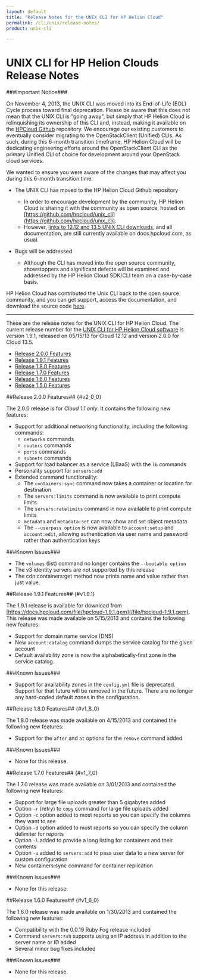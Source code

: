 ```yaml
---
layout: default
title: "Release Notes for the UNIX CLI for HP Helion Cloud"
permalink: /cli/unix/release-notes/
product: unix-cli

---
```

# UNIX CLI for HP Helion Clouds Release Notes

###Important Notice###

On November 4, 2013, the UNIX CLI was moved into its End-of-Life (EOL) Cycle process toward final deprecation. Please be aware that this does not mean that the UNIX CLI is "going away", but simply that HP Helion Cloud is relinquishing its ownership of this CLI and, instead, making it available on the [HPCloud Github](https://github.com/hpcloud/unix_cli) repository. We encourage our existing customers to eventually consider migrating to the OpenStackClient (Unified) CLIs. As such, during this 6-month transition timeframe, HP Helion Cloud will be dedicating engineering efforts around the OpenStackClient CLI as the primary Unified CLI of choice for development around your OpenStack cloud services.

We wanted to ensure you were aware of the changes that may affect you during this 6-month transition time:

+ The UNIX CLI has moved to the HP Helion Cloud Github repository

  + In order to encourage development by the community, HP Helion Cloud is sharing it with the community as open source, hosted on [https://github.com/hpcloud/unix_cli](https://github.com/hpcloud/unix_cli). 
  + However, [links to 12.12 and 13.5 UNIX CLI downloads](/cli/unix/#downloads), and all documentation, are still currently available on docs.hpcloud.com, as usual.
+ Bugs will be addressed

  + Although the CLI has moved into the open source community, showstoppers and significant defects will be examined and addressed by the HP Helion Cloud SDK/CLI team on a case-by-case basis.


HP Helion Cloud has contributed the Unix CLI back to the open source community, and you can get support, access the documentation, and download the source code [here](https://github.com/hpcloud/unix_cli).

_________________________________________

These are the release notes for the UNIX CLI for HP Helion Cloud.  The current release number for the [UNIX CLI for HP Helion Cloud software](/cli/unix) is version 1.9.1, released on 05/15/13 for Cloud 12.12 and version 2.0.0 for Cloud 13.5.

* [Release 2.0.0 Features](#v2_0_0)
* [Release 1.9.1 Features](#v1.9.1)
* [Release 1.8.0 Features](#v1_8_0)
* [Release 1.7.0 Features](#v1_7_0)
* [Release 1.6.0 Features](#v1_6_0)
* [Release 1.5.0 Features](#v1_5_0)

##Release 2.0.0 Features## {#v2_0_0}

The 2.0.0 release is for *Cloud 1.1 only*.  It contains the following new features:

* Support for additional networking functionality, including the following commands:
  - `networks` commands
  - `routers` commands
  - `ports` commands
  - `subnets` commands
* Support for load balancer as a service (LBaaS) with the `lb` commands
* Personality support for `servers:add`
* Extended command functionality:
  - The `containers:sync` command now takes a container or location for destination
  - The `servers:limits` command is now available to print compute limits
  - The `servers:ratelimits` command in now available to print compute limits
  - `metadata` and `metadata:set` can now show and set object metadata 
  - The `--userpass option` is now available to `account:setup` and `account:edit`, allowing authentication via user name and password rather than authentication keys

###Known Issues###

* The `volumes` (list) command no longer contains the `--bootable option` 
* The v3 identity servers are not supported by this release
* The cdn:containers:get method now prints name and value rather than just value.

##Release 1.9.1 Features## {#v1.9.1}

The 1.9.1 release is available for download from [https://docs.hpcloud.com/file/hpcloud-1.9.1.gem](/file/hpcloud-1.9.1.gem).  This release was made available on 5/15/2013 and contains the following new features:

* Support for domain name service (DNS)
* New `account:catalog` command dumps the service catalog for the given account
* Default availability zone is now the alphabetically-first zone in the service catalog.

###Known Issues###

* Support for availability zones in the `config.yml` file is deprecated.  Support for that future will be removed in the future.  There are no longer any hard-coded default zones in the configuration.

##Release 1.8.0 Features## {#v1_8_0}

The 1.8.0 release was made available on 4/15/2013 and contained the following new features:

* Support for the `after` and `at` options for the `remove` command added

###Known Issues###

* None for this release.


##Release 1.7.0 Features## {#v1_7_0}

The 1.7.0 release was made available on 3/01/2013 and contained the following new features:

* Support for large file uploads greater than 5 gigabytes added
* Option `-r` (retry) to `copy` command for large file uploads added
* Option `-c` option added to most reports so you can specify the columns they want to see
* Option `-d` option added to most reports so you can specify the column delimiter for reports
* Option `-l` added to provide a long listing for containers and their contents
* Option `-u` added to `servers:add` to pass user data to a new server for custom configuration
* New containers:sync command for container replication

###Known Issues###

* None for this release.

##Release 1.6.0 Features## {#v1_6_0}

The 1.6.0 release was made available on 1/30/2013 and contained the following new features:

* Compatibility with the 0.0.19 Ruby Fog release included
* Command `servers:ssh` supports using an IP address in addition to the server name or ID added
* Several minor bug fixes included

###Known Issues###

* None for this release.
